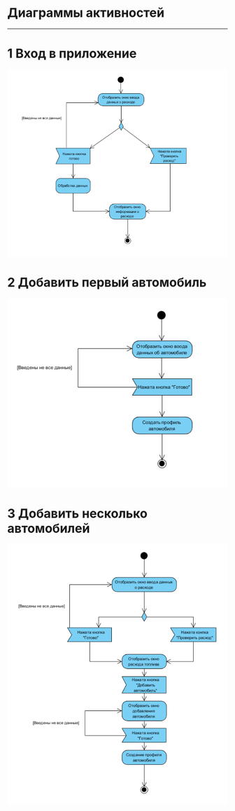 # Диаграммы активностей
---

# 1 Вход в приложение

![Вход в приложение](../../../Images/SystemDesign/Activity1.PNG)

# 2 Добавить первый автомобиль

![Добавить первый автомобиль](../../../Images/SystemDesign/Activity2.PNG)

# 3 Добавить несколько автомобилей

![Добавить несколько автомобилей](../../../Images/SystemDesign/Activity3.PNG)
